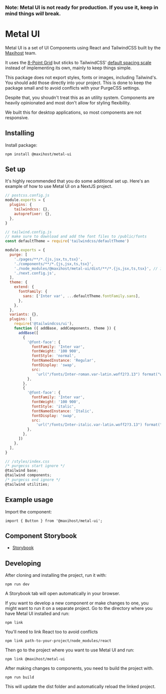 ### Note: Metal UI is not ready for production. If you use it, keep in mind things *will* break.

# Metal UI

Metal UI is a set of UI Components using React and TailwindCSS built by the [Maxihost](https://www.maxihost.com) team.

It uses the [8-Point Grid](https://spec.fm/specifics/8-pt-grid) but sticks to TailwindCSS' [default spacing scale](https://tailwindcss.com/docs/customizing-spacing/#default-spacing-scale) instead of implementing its own, mainly to keep things simple.

This package does not export styles, fonts or images, including Tailwind's. You should add those directly into your project. This is done to keep the package small and to avoid conflicts with your PurgeCSS settings.

Despite that, you shoudn't treat this as an utility system. Components are heavily opinionated and most don't allow for styling flexibility.

We built this for desktop applications, so most components are not responsive.

## Installing

Install package:

`npm install @maxihost/metal-ui`

## Set up

It's highly recommended that you do some additional set up. Here's an example of how to use Metal UI on a NextJS project.

```javascript
// postcss.config.js
module.exports = {
  plugins: {
    tailwindcss: {},
    autoprefixer: {},
  },
}
```

```javascript
// tailwind.config.js
// make sure to download and add the font files to /public/fonts
const defaultTheme = require('tailwindcss/defaultTheme')

module.exports = {
  purge: [
    './pages/**/*.{js,jsx,ts,tsx}',
    './components/**/*.{js,jsx,ts,tsx}',
    './node_modules/@maxihost/metal-ui/dist/**/*.{js,jsx,ts,tsx}', // important, otherwise purge will remove all Metal UI styles
    './next.config.js',
  ],
  theme: {
    extend: {
      fontFamily: {
        sans: ['Inter var', ...defaultTheme.fontFamily.sans],
      },
    },
  },
  variants: {},
  plugins: [
    require('@tailwindcss/ui'),
    function ({ addBase, addComponents, theme }) {
      addBase([
        {
          '@font-face': {
            fontFamily: 'Inter var',
            fontWeight: '100 900',
            fontStyle: 'normal',
            fontNamedInstance: 'Regular',
            fontDisplay: 'swap',
            src:
              'url("/fonts/Inter-roman.var-latin.woff2?3.13") format("woff2")',
          },
        },
        {
          '@font-face': {
            fontFamily: 'Inter var',
            fontWeight: '100 900',
            fontStyle: 'italic',
            fontNamedInstance: 'Italic',
            fontDisplay: 'swap',
            src:
              'url("/fonts/Inter-italic.var-latin.woff2?3.13") format("woff2")',
          },
        },
      ])
    },
  ],
}
```

```javascript
// /styles/index.css
/* purgecss start ignore */
@tailwind base;
@tailwind components;
/* purgecss end ignore */
@tailwind utilities;
```

## Example usage 
Import the component:

`import { Button } from '@maxihost/metal-ui';`

## Component Storybook

- [Storybook](https://maxihost.github.io/metal-ui/)

## Developing

After cloning and installing the project, run it with: 

`npm run dev` 

A Storybook tab will open automatically in your browser.

If you want to develop a new component or make changes to one, you might want to run it on a separate project. Go to the directory where you have Metal UI installed and run: 

`npm link`

You'll need to link React too to avoid conflicts

`npm link path-to-your-project/node_modules/react` 

Then go to the project where you want to use Metal UI and run:

`npm link @maxihost/metal-ui`

After making changes to components, you need to build the project with.

 `npm run build`

This will update the dist folder and automatically reload the linked project.